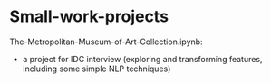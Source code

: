 # Small-work-projects

The-Metropolitan-Museum-of-Art-Collection.ipynb:
- a project for IDC interview (exploring and transforming features, including some simple NLP techniques)
